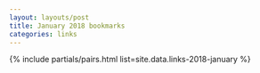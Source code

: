 ```yaml
---
layout: layouts/post
title: January 2018 bookmarks
categories: links
---
```


{% include partials/pairs.html list=site.data.links-2018-january %}
